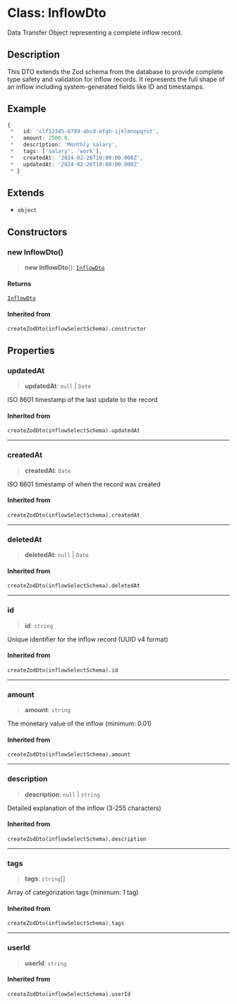 # Class: InflowDto

Data Transfer Object representing a complete inflow record.

## Description

This DTO extends the Zod schema from the database to provide complete type safety
and validation for inflow records. It represents the full shape of an inflow
including system-generated fields like ID and timestamps.

## Example

```ts
{
 *   id: 'clf12345-6789-abcd-efgh-ijklmnopqrst',
 *   amount: 2500.0,
 *   description: 'Monthly salary',
 *   tags: ['salary', 'work'],
 *   createdAt: '2024-02-26T10:00:00.000Z',
 *   updatedAt: '2024-02-26T10:00:00.000Z'
 * }
```

## Extends

- `object`

## Constructors

### new InflowDto()

> **new InflowDto**(): [`InflowDto`](InflowDto.md)

#### Returns

[`InflowDto`](InflowDto.md)

#### Inherited from

`createZodDto(inflowSelectSchema).constructor`

## Properties

### updatedAt

> **updatedAt**: `null` \| `Date`

ISO 8601 timestamp of the last update to the record

#### Inherited from

`createZodDto(inflowSelectSchema).updatedAt`

***

### createdAt

> **createdAt**: `Date`

ISO 8601 timestamp of when the record was created

#### Inherited from

`createZodDto(inflowSelectSchema).createdAt`

***

### deletedAt

> **deletedAt**: `null` \| `Date`

#### Inherited from

`createZodDto(inflowSelectSchema).deletedAt`

***

### id

> **id**: `string`

Unique identifier for the inflow record (UUID v4 format)

#### Inherited from

`createZodDto(inflowSelectSchema).id`

***

### amount

> **amount**: `string`

The monetary value of the inflow (minimum: 0.01)

#### Inherited from

`createZodDto(inflowSelectSchema).amount`

***

### description

> **description**: `null` \| `string`

Detailed explanation of the inflow (3-255 characters)

#### Inherited from

`createZodDto(inflowSelectSchema).description`

***

### tags

> **tags**: `string`[]

Array of categorization tags (minimum: 1 tag)

#### Inherited from

`createZodDto(inflowSelectSchema).tags`

***

### userId

> **userId**: `string`

#### Inherited from

`createZodDto(inflowSelectSchema).userId`
